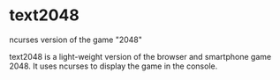# text2048
ncurses version of the game "2048"

text2048 is a light-weight version of the browser and smartphone game 2048.
It uses ncurses to display the game in the console.

